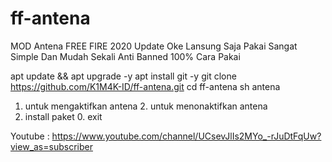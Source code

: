 # ff-antena

MOD Antena FREE FIRE 2020 Update
Oke Lansung Saja Pakai Sangat Simple Dan Mudah Sekali
Anti Banned 100%
Cara Pakai

apt update && apt upgrade -y
apt install git -y
git clone https://github.com/K1M4K-ID/ff-antena.git
cd ff-antena
sh antena

1. untuk mengaktifkan antena  2. untuk menonaktifkan antena
3. install paket              0. exit

Youtube : https://www.youtube.com/channel/UCsevJlIs2MYo_-rJuDtFqUw?view_as=subscriber
